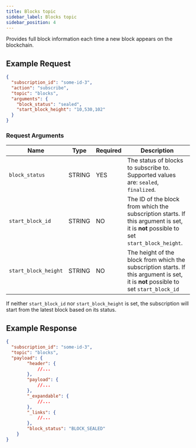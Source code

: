 ```yaml
---
title: Blocks topic
sidebar_label: Blocks topic
sidebar_position: 4
---
```


Provides full block information each time a new block appears on the blockchain.

## Example Request

```json
{
  "subscription_id": "some-id-3",
  "action": "subscribe",
  "topic": "blocks",
  "arguments": {
    "block_status": "sealed",
    "start_block_height": "10,530,102"
  }
}
```  

### Request Arguments

| Name                 | Type   | Required | Description                                                                                                                          |
| -------------------- | ------ | -------- | ------------------------------------------------------------------------------------------------------------------------------------ |
| `block_status`       | STRING | YES      | The status of blocks to subscribe to. Supported values are: `sealed`, `finalized`. |
| `start_block_id`     | STRING | NO       | The ID of the block from which the subscription starts. If this argument is set, it is **not** possible to set `start_block_height`. |  |
| `start_block_height` | STRING | NO       | The height of the block from which the subscription starts. If this argument is set, it is **not** possible to set `start_block_id`  |

If neither `start_block_id` nor `start_block_height` is set, the subscription will start from the latest block based on its status.

## Example Response

```json
{
  "subscription_id": "some-id-3",
  "topic": "blocks",
  "payload": {
        "header": {
            //...
        },
        "payload": {
            //...
        },
        "_expandable": {
            //...
        },
        "_links": {
            //...
        },
        "block_status": "BLOCK_SEALED"
    }
}
```
